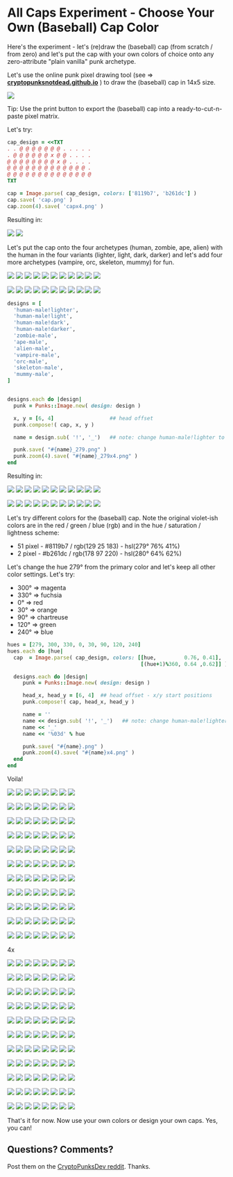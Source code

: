 # All Caps Experiment - Choose Your Own (Baseball) Cap Color


Here's the experiment - let's (re)draw
the (baseball) cap (from scratch / from zero)
and let's put the cap
with your own colors of choice onto any
zero-attribute "plain vanilla" punk archetype.


Let's use the online punk pixel drawing tool (see => [**cryptopunksnotdead.github.io**](https://cryptopunksnotdead.github.io) )
to draw the (baseball) cap in 14x5 size.


![](i/pixel-cap.png)

Tip: Use the print button to export the (baseball) cap into
a ready-to-cut-n-paste pixel matrix.


Let's try:

``` ruby
cap_design = <<TXT
. . @ @ @ @ @ @ @ . . . . .
. @ @ @ @ @ @ x @ @ . . . .
@ @ @ @ @ @ @ @ x @ . . . .
@ @ @ @ @ @ @ @ @ @ @ @ @ .
@ @ @ @ @ @ @ @ @ @ @ @ @ @
TXT

cap = Image.parse( cap_design, colors: ['8119b7', 'b261dc'] )
cap.save( 'cap.png' )
cap.zoom(4).save( 'capx4.png' )
```

Resulting in:

![](i/cap.png)
![](i/capx4.png)




Let's put the cap onto the four archetypes
(human, zombie, ape, alien)  with the human in the four
variants (lighter, light, dark, darker)
and let's add four more archetypes
(vampire, orc, skeleton, mummy) for fun.

![](i/design-human-male_lighter.png)
![](i/design-human-male_light.png)
![](i/design-human-male_dark.png)
![](i/design-human-male_darker.png)
![](i/design-zombie-male.png)
![](i/design-ape-male.png)
![](i/design-alien-male.png)
![](i/design-vampire-male.png)
![](i/design-orc-male.png)
![](i/design-skeleton-male.png)
![](i/design-mummy-male.png)

![](i/design-human-male_lighterx4.png)
![](i/design-human-male_lightx4.png)
![](i/design-human-male_darkx4.png)
![](i/design-human-male_darkerx4.png)
![](i/design-zombie-malex4.png)
![](i/design-ape-malex4.png)
![](i/design-alien-malex4.png)
![](i/design-vampire-malex4.png)
![](i/design-orc-malex4.png)
![](i/design-skeleton-malex4.png)
![](i/design-mummy-malex4.png)


``` ruby
designs = [
  'human-male!lighter',
  'human-male!light',
  'human-male!dark',
  'human-male!darker',
  'zombie-male',
  'ape-male',
  'alien-male',
  'vampire-male',
  'orc-male',
  'skeleton-male',
  'mummy-male',
]


designs.each do |design|
  punk = Punks::Image.new( design: design )

  x, y = [6, 4]                  ## head offset
  punk.compose!( cap, x, y )

  name = design.sub( '!', '_')   ## note: change human-male!lighter to human-male_lighter

  punk.save( "#{name}_279.png" )
  punk.zoom(4).save( "#{name}_279x4.png" )
end
```


Resulting in:

![](i/human-male_lighter_279.png)
![](i/human-male_light_279.png)
![](i/human-male_dark_279.png)
![](i/human-male_darker_279.png)
![](i/zombie-male_279.png)
![](i/ape-male_279.png)
![](i/alien-male_279.png)
![](i/vampire-male_279.png)
![](i/orc-male_279.png)
![](i/skeleton-male_279.png)
![](i/mummy-male_279.png)

![](i/human-male_lighter_279x4.png)
![](i/human-male_light_279x4.png)
![](i/human-male_dark_279x4.png)
![](i/human-male_darker_279x4.png)
![](i/zombie-male_279x4.png)
![](i/ape-male_279x4.png)
![](i/alien-male_279x4.png)
![](i/vampire-male_279x4.png)
![](i/orc-male_279x4.png)
![](i/skeleton-male_279x4.png)
![](i/mummy-male_279x4.png)



Let's try different colors for the (baseball) cap.
Note the original violet-ish colors are in the
red / green / blue (rgb) and in the hue / saturation / lightness
scheme:

-  51 pixel - #8119b7 / rgb(129  25 183) - hsl(279°  76%  41%)
-   2 pixel - #b261dc / rgb(178  97 220) - hsl(280°  64%  62%)

Let's change the hue 279° from the primary color
and let's keep all other color settings.
Let's try:

- 300°  => magenta
- 330°  => fuchsia
- 0°    => red
- 30°   => orange
- 90°   => chartreuse
- 120°  => green
- 240°  => blue

``` ruby
hues = [279, 300, 330, 0, 30, 90, 120, 240]
hues.each do |hue|
  cap  = Image.parse( cap_design, colors: [[hue,         0.76, 0.41],
                                           [(hue+1)%360, 0.64 ,0.62]] )

  designs.each do |design|
     punk = Punks::Image.new( design: design )

     head_x, head_y = [6, 4]  ## head offset - x/y start positions
     punk.compose!( cap, head_x, head_y )

     name = ''
     name << design.sub( '!', '_')   ## note: change human-male!lighter to human-male_lighter
     name << '_'
     name << '%03d' % hue

     punk.save( "#{name}.png" )
     punk.zoom(4).save( "#{name}x4.png" )
  end
end

```

Voila!

![](i/human-male_lighter_279.png)
![](i/human-male_lighter_300.png)
![](i/human-male_lighter_330.png)
![](i/human-male_lighter_000.png)
![](i/human-male_lighter_030.png)
![](i/human-male_lighter_090.png)
![](i/human-male_lighter_120.png)
![](i/human-male_lighter_240.png)


![](i/human-male_light_279.png)
![](i/human-male_light_300.png)
![](i/human-male_light_330.png)
![](i/human-male_light_000.png)
![](i/human-male_light_030.png)
![](i/human-male_light_090.png)
![](i/human-male_light_120.png)
![](i/human-male_light_240.png)

![](i/human-male_dark_279.png)
![](i/human-male_dark_300.png)
![](i/human-male_dark_330.png)
![](i/human-male_dark_000.png)
![](i/human-male_dark_030.png)
![](i/human-male_dark_090.png)
![](i/human-male_dark_120.png)
![](i/human-male_dark_240.png)

![](i/human-male_darker_279.png)
![](i/human-male_darker_300.png)
![](i/human-male_darker_330.png)
![](i/human-male_darker_000.png)
![](i/human-male_darker_030.png)
![](i/human-male_darker_090.png)
![](i/human-male_darker_120.png)
![](i/human-male_darker_240.png)

![](i/zombie-male_279.png)
![](i/zombie-male_300.png)
![](i/zombie-male_330.png)
![](i/zombie-male_000.png)
![](i/zombie-male_030.png)
![](i/zombie-male_090.png)
![](i/zombie-male_120.png)
![](i/zombie-male_240.png)

![](i/ape-male_279.png)
![](i/ape-male_300.png)
![](i/ape-male_330.png)
![](i/ape-male_000.png)
![](i/ape-male_030.png)
![](i/ape-male_090.png)
![](i/ape-male_120.png)
![](i/ape-male_240.png)

![](i/alien-male_279.png)
![](i/alien-male_300.png)
![](i/alien-male_330.png)
![](i/alien-male_000.png)
![](i/alien-male_030.png)
![](i/alien-male_090.png)
![](i/alien-male_120.png)
![](i/alien-male_240.png)

![](i/vampire-male_279.png)
![](i/vampire-male_300.png)
![](i/vampire-male_330.png)
![](i/vampire-male_000.png)
![](i/vampire-male_030.png)
![](i/vampire-male_090.png)
![](i/vampire-male_120.png)
![](i/vampire-male_240.png)

![](i/orc-male_279.png)
![](i/orc-male_300.png)
![](i/orc-male_330.png)
![](i/orc-male_000.png)
![](i/orc-male_030.png)
![](i/orc-male_090.png)
![](i/orc-male_120.png)
![](i/orc-male_240.png)

![](i/skeleton-male_279.png)
![](i/skeleton-male_300.png)
![](i/skeleton-male_330.png)
![](i/skeleton-male_000.png)
![](i/skeleton-male_030.png)
![](i/skeleton-male_090.png)
![](i/skeleton-male_120.png)
![](i/skeleton-male_240.png)

![](i/mummy-male_279.png)
![](i/mummy-male_300.png)
![](i/mummy-male_330.png)
![](i/mummy-male_000.png)
![](i/mummy-male_030.png)
![](i/mummy-male_090.png)
![](i/mummy-male_120.png)
![](i/mummy-male_240.png)


4x

![](i/human-male_lighter_279x4.png)
![](i/human-male_lighter_300x4.png)
![](i/human-male_lighter_330x4.png)
![](i/human-male_lighter_000x4.png)
![](i/human-male_lighter_030x4.png)
![](i/human-male_lighter_090x4.png)
![](i/human-male_lighter_120x4.png)
![](i/human-male_lighter_240x4.png)

![](i/human-male_light_279x4.png)
![](i/human-male_light_300x4.png)
![](i/human-male_light_330x4.png)
![](i/human-male_light_000x4.png)
![](i/human-male_light_030x4.png)
![](i/human-male_light_090x4.png)
![](i/human-male_light_120x4.png)
![](i/human-male_light_240x4.png)

![](i/human-male_dark_279x4.png)
![](i/human-male_dark_300x4.png)
![](i/human-male_dark_330x4.png)
![](i/human-male_dark_000x4.png)
![](i/human-male_dark_030x4.png)
![](i/human-male_dark_090x4.png)
![](i/human-male_dark_120x4.png)
![](i/human-male_dark_240x4.png)

![](i/human-male_darker_279x4.png)
![](i/human-male_darker_300x4.png)
![](i/human-male_darker_330x4.png)
![](i/human-male_darker_000x4.png)
![](i/human-male_darker_030x4.png)
![](i/human-male_darker_090x4.png)
![](i/human-male_darker_120x4.png)
![](i/human-male_darker_240x4.png)

![](i/zombie-male_279x4.png)
![](i/zombie-male_300x4.png)
![](i/zombie-male_330x4.png)
![](i/zombie-male_000x4.png)
![](i/zombie-male_030x4.png)
![](i/zombie-male_090x4.png)
![](i/zombie-male_120x4.png)
![](i/zombie-male_240x4.png)

![](i/ape-male_279x4.png)
![](i/ape-male_300x4.png)
![](i/ape-male_330x4.png)
![](i/ape-male_000x4.png)
![](i/ape-male_030x4.png)
![](i/ape-male_090x4.png)
![](i/ape-male_120x4.png)
![](i/ape-male_240x4.png)

![](i/alien-male_279x4.png)
![](i/alien-male_300x4.png)
![](i/alien-male_330x4.png)
![](i/alien-male_000x4.png)
![](i/alien-male_030x4.png)
![](i/alien-male_090x4.png)
![](i/alien-male_120x4.png)
![](i/alien-male_240x4.png)

![](i/vampire-male_279x4.png)
![](i/vampire-male_300x4.png)
![](i/vampire-male_330x4.png)
![](i/vampire-male_000x4.png)
![](i/vampire-male_030x4.png)
![](i/vampire-male_090x4.png)
![](i/vampire-male_120x4.png)
![](i/vampire-male_240x4.png)

![](i/orc-male_279x4.png)
![](i/orc-male_300x4.png)
![](i/orc-male_330x4.png)
![](i/orc-male_000x4.png)
![](i/orc-male_030x4.png)
![](i/orc-male_090x4.png)
![](i/orc-male_120x4.png)
![](i/orc-male_240x4.png)

![](i/skeleton-male_279x4.png)
![](i/skeleton-male_300x4.png)
![](i/skeleton-male_330x4.png)
![](i/skeleton-male_000x4.png)
![](i/skeleton-male_030x4.png)
![](i/skeleton-male_090x4.png)
![](i/skeleton-male_120x4.png)
![](i/skeleton-male_240x4.png)

![](i/mummy-male_279x4.png)
![](i/mummy-male_300x4.png)
![](i/mummy-male_330x4.png)
![](i/mummy-male_000x4.png)
![](i/mummy-male_030x4.png)
![](i/mummy-male_090x4.png)
![](i/mummy-male_120x4.png)
![](i/mummy-male_240x4.png)


That's it for now.  Now use your own colors
or design your own caps. Yes, you can!



## Questions? Comments?

Post them on the [CryptoPunksDev reddit](https://old.reddit.com/r/CryptoPunksDev). Thanks.
